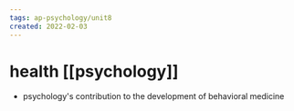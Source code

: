 ```yaml
---
tags: ap-psychology/unit8 
created: 2022-02-03
---
```


# health [[psychology]]

- psychology's contribution to the development of behavioral medicine 
